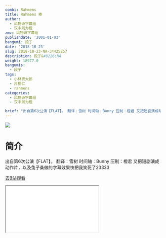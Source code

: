 ```yaml
---
combi: Rahmens
title: Rahmens 棒
author:
  - 风物诗字幕组
  - 汉中则为橙
zmz: 风物诗字幕组
publishdate: '2001-01-03'
bangumi: 段子
date: '2018-10-23'
slug: 2018-10-23-NA-34425257
description: 段子&#8226;NA
weight: 18977.0
bangumis:
  - 段子
tags:
  - 小林贤太郎
  - 片桐仁
  - rahmens
categories:
  - 风物诗字幕组
  - 汉中则为橙

brief: "出自第6次公演【FLAT】。 翻译：雪树 时间轴：Bunny 压制：橙君 又把短剧演成动作片，以及兔子桑做的字幕效果快把我笑死了23333"
---
```

![](https://i.imgur.com/SRLQ4dk.jpg)
# 简介  
出自第6次公演【FLAT】。
翻译：雪树 时间轴：Bunny 压制：橙君
又把短剧演成动作片，以及兔子桑做的字幕效果快把我笑死了23333  

[去B站观看](https://www.bilibili.com/video/av34425257/)
<div class ="resp-container"><iframe class="testiframe" src="//player.bilibili.com/player.html?aid=34425257"", scrolling="no", allowfullscreen="true" > </iframe></div> 
